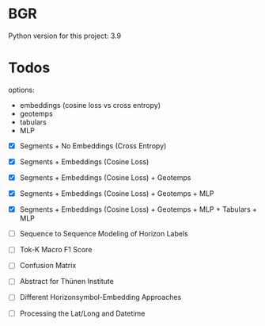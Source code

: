 # BGR

Python version for this project: 3.9

# Todos

options:
- embeddings (cosine loss vs cross entropy)
- geotemps
- tabulars
- MLP

- [x] Segments + No Embeddings (Cross Entropy)

- [x] Segments + Embeddings (Cosine Loss)

- [x] Segments + Embeddings (Cosine Loss) + Geotemps

- [x] Segments + Embeddings (Cosine Loss) + Geotemps + MLP

- [x] Segments + Embeddings (Cosine Loss) + Geotemps + MLP + Tabulars + MLP

- [ ] Sequence to Sequence Modeling of Horizon Labels

- [ ] Tok-K Macro F1 Score

- [ ] Confusion Matrix

- [ ] Abstract for Thünen Institute

- [ ] Different Horizonsymbol-Embedding Approaches

- [ ] Processing the Lat/Long and Datetime
